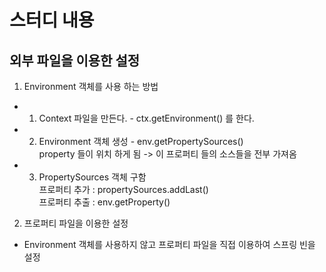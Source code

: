 # 스터디 내용
## 외부 파일을 이용한 설정
1. Environment 객체를 사용 하는 방법
- 1. Context 파일을 만든다.  - ctx.getEnvironment() 를 한다.
- 2. Environment 객체 생성 - env.getPropertySources()   <br/>
  property 들이 위치 하게 됨 -> 이 프로퍼티 들의 소스들을 전부 가져옴 
- 3. PropertySources 객체 구함         <br/>
  프로퍼티 추가 : propertySources.addLast()  <br/>
  프로퍼티 추출 : env.getProperty()
  
2. 프로퍼티 파일을 이용한 설정 
- Environment 객체를 사용하지 않고 프로퍼티 파일을 직접 이용하여 스프링 빈을 설정
